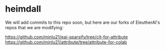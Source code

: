 # heimdall
We will add commits to this repo soon, but here are our forks of EleutherAI's repos that we are modifying:

https://github.com/minlu21/eai-sparsify/tree/clt-for-attribute
https://github.com/minlu21/attribute/tree/attribute-for-colab
